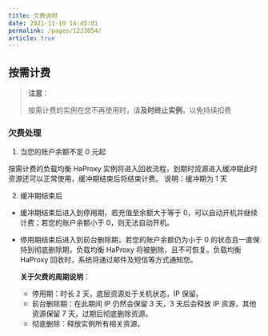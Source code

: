 ```yaml
---
title: 欠费说明
date: 2021-11-19 14:45:01
permalink: /pages/1233054/
article: true
---
```


## 按需计费

> **注意**：
>
> 按需计费的实例在您不再使用时，请**及时终止实例**，以免持续扣费

### 欠费处理

1. 当您的账户余额不足 0 元起

按需计费的负载均衡 HaProxy 实例将进入回收流程，到期时资源进入缓冲期此时资源还可以正常使用，缓冲期结束后将结束计费。
说明：缓冲期为 1 天

2. 缓冲期结束后

+ 缓冲期结束后进入到停用期，若充值至余额大于等于 0，可以自动开机并继续计费；若您的账户余额小于 0，则无法自动开机。
+ 停用期结束后进入到前台删除期，若您的账户余额仍为小于 0 的状态且一直保持到彻底删除期，负载均衡 HaProxy 将被删除，且不可恢复。负载均衡 HaProxy 回收时，系统将通过邮件及短信等方式通知您。

  **关于欠费的周期说明**： 
   + 停用期：时长 2 天，底层资源处于关机状态，IP 保留。
   + 前台删除期：在此期间 IP 仍然会保留 3 天，3 天后会释放 IP 资源，其他资源保留 7 天，过期后彻底删除资源。
   + 彻底删除：释放实例所有相关资源。
